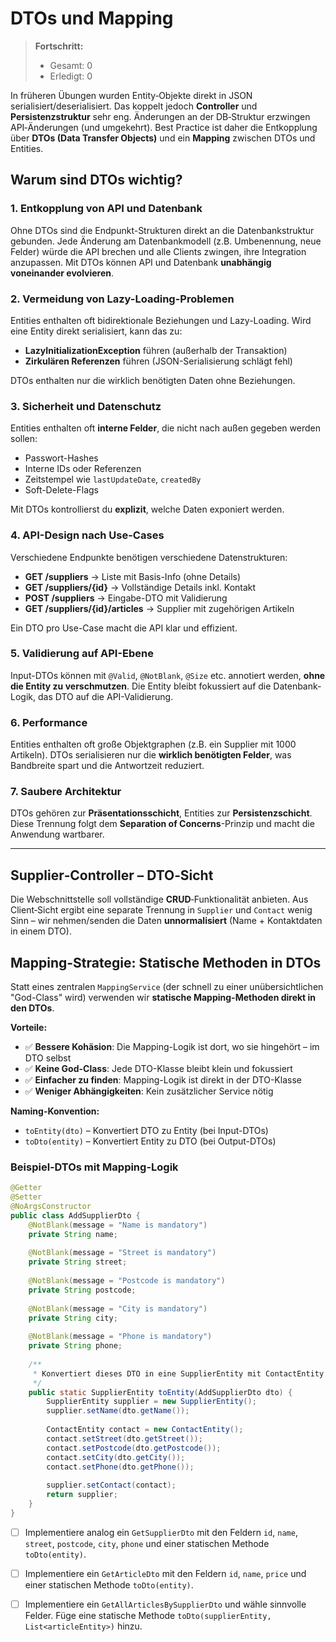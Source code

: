 
# DTOs und Mapping
> **Fortschritt:** <!-- wird live gezählt -->
> - Gesamt: <span id="t-total">0</span>
> - Erledigt: <span id="t-done">0</span>

In früheren Übungen wurden Entity‑Objekte direkt in JSON serialisiert/deserialisiert. Das koppelt jedoch **Controller** und **Persistenzstruktur** sehr eng. Änderungen an der DB‑Struktur erzwingen API‑Änderungen (und umgekehrt). Best Practice ist daher die Entkopplung über **DTOs (Data Transfer Objects)** und ein **Mapping** zwischen DTOs und Entities.

## Warum sind DTOs wichtig?

### 1. **Entkopplung von API und Datenbank**
Ohne DTOs sind die Endpunkt-Strukturen direkt an die Datenbankstruktur gebunden. Jede Änderung am Datenbankmodell (z.B. Umbenennung, neue Felder) würde die API brechen und alle Clients zwingen, ihre Integration anzupassen. Mit DTOs können API und Datenbank **unabhängig voneinander evolvieren**.

### 2. **Vermeidung von Lazy-Loading-Problemen**
Entities enthalten oft bidirektionale Beziehungen und Lazy-Loading. Wird eine Entity direkt serialisiert, kann das zu:
- **LazyInitializationException** führen (außerhalb der Transaktion)
- **Zirkulären Referenzen** führen (JSON-Serialisierung schlägt fehl)

DTOs enthalten nur die wirklich benötigten Daten ohne Beziehungen.

### 3. **Sicherheit und Datenschutz**
Entities enthalten oft **interne Felder**, die nicht nach außen gegeben werden sollen:
- Passwort-Hashes
- Interne IDs oder Referenzen
- Zeitstempel wie `lastUpdateDate`, `createdBy`
- Soft-Delete-Flags

Mit DTOs kontrollierst du **explizit**, welche Daten exponiert werden.

### 4. **API-Design nach Use-Cases**
Verschiedene Endpunkte benötigen verschiedene Datenstrukturen:
- **GET /suppliers** → Liste mit Basis-Info (ohne Details)
- **GET /suppliers/{id}** → Vollständige Details inkl. Kontakt
- **POST /suppliers** → Eingabe-DTO mit Validierung
- **GET /suppliers/{id}/articles** → Supplier mit zugehörigen Artikeln

Ein DTO pro Use-Case macht die API klar und effizient.

### 5. **Validierung auf API-Ebene**
Input-DTOs können mit `@Valid`, `@NotBlank`, `@Size` etc. annotiert werden, **ohne die Entity zu verschmutzen**. Die Entity bleibt fokussiert auf die Datenbank-Logik, das DTO auf die API-Validierung.

### 6. **Performance**
Entities enthalten oft große Objektgraphen (z.B. ein Supplier mit 1000 Artikeln). DTOs serialisieren nur die **wirklich benötigten Felder**, was Bandbreite spart und die Antwortzeit reduziert.

### 7. **Saubere Architektur**
DTOs gehören zur **Präsentationsschicht**, Entities zur **Persistenzschicht**. Diese Trennung folgt dem **Separation of Concerns**-Prinzip und macht die Anwendung wartbarer.

---


## Supplier‑Controller – DTO‑Sicht

Die Webschnittstelle soll vollständige **CRUD**‑Funktionalität anbieten. Aus Client‑Sicht ergibt eine separate Trennung in `Supplier` und `Contact` wenig Sinn – wir nehmen/senden die Daten **unnormalisiert** (Name + Kontaktdaten in einem DTO).

## Mapping-Strategie: Statische Methoden in DTOs

Statt eines zentralen `MappingService` (der schnell zu einer unübersichtlichen "God-Class" wird) verwenden wir **statische Mapping-Methoden direkt in den DTOs**. 

**Vorteile:**
- ✅ **Bessere Kohäsion**: Die Mapping-Logik ist dort, wo sie hingehört – im DTO selbst
- ✅ **Keine God-Class**: Jede DTO-Klasse bleibt klein und fokussiert
- ✅ **Einfacher zu finden**: Mapping-Logik ist direkt in der DTO-Klasse
- ✅ **Weniger Abhängigkeiten**: Kein zusätzlicher Service nötig

**Naming-Konvention:**
- `toEntity(dto)` – Konvertiert DTO zu Entity (bei Input-DTOs)
- `toDto(entity)` – Konvertiert Entity zu DTO (bei Output-DTOs)

### Beispiel‑DTOs mit Mapping-Logik

```java
@Getter
@Setter
@NoArgsConstructor
public class AddSupplierDto {
    @NotBlank(message = "Name is mandatory")
    private String name;
    
    @NotBlank(message = "Street is mandatory")
    private String street;
    
    @NotBlank(message = "Postcode is mandatory")
    private String postcode;
    
    @NotBlank(message = "City is mandatory")
    private String city;
    
    @NotBlank(message = "Phone is mandatory")
    private String phone;
    
    /**
     * Konvertiert dieses DTO in eine SupplierEntity mit ContactEntity
     */
    public static SupplierEntity toEntity(AddSupplierDto dto) {
        SupplierEntity supplier = new SupplierEntity();
        supplier.setName(dto.getName());
        
        ContactEntity contact = new ContactEntity();
        contact.setStreet(dto.getStreet());
        contact.setPostcode(dto.getPostcode());
        contact.setCity(dto.getCity());
        contact.setPhone(dto.getPhone());
        
        supplier.setContact(contact);
        return supplier;
    }
}
```

- [ ] Implementiere analog ein `GetSupplierDto` mit den Feldern `id`, `name`, `street`, `postcode`, `city`, `phone` und einer statischen Methode `toDto(entity)`.

- [ ] Implementiere ein `GetArticleDto` mit den Feldern `id`, `name`, `price` und einer statischen Methode `toDto(entity)`.

- [ ] Implementiere ein `GetAllArticlesBySupplierDto` und wähle sinnvolle Felder. Füge eine statische Methode `toDto(supplierEntity, List<articleEntity>)` hinzu.
